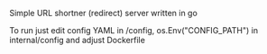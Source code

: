 Simple URL shortner (redirect) server written in go

To run just edit config YAML in /config, os.Env("CONFIG_PATH") in internal/config  and adjust Dockerfile